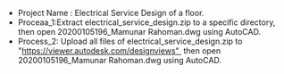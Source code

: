 - Project Name  : Electrical Service Design of a floor.
- Proceaa_1:Extract electrical_service_design.zip to a specific directory, then open 20200105196_Mamunar Rahoman.dwg using AutoCAD.
- Process_2: Upload all files of electrical_service_design.zip to "https://viewer.autodesk.com/designviews"  then open 20200105196_Mamunar Rahoman.dwg using AutoCAD.
